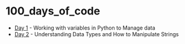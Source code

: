 # 100_days_of_code

- [Day 1](https://github.com/pjdesigns/100_days_of_code/tree/main/Day01) - Working with variables in Python to Manage data
- [Day 2](https://github.com/pjdesigns/100_days_of_code/tree/main/Day02) - Understanding Data Types and How to Manipulate Strings

